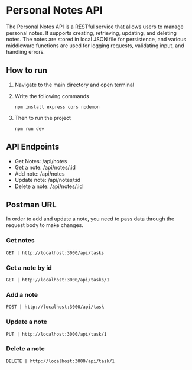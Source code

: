 # Personal Notes API

The Personal Notes API is a RESTful service that allows users to manage personal notes. It supports creating, retrieving, updating, and deleting notes. The notes are stored in local JSON file for persistence, and various middleware functions are used for logging requests, validating input, and handling errors.

## How to run

1.  Navigate to the main directory and open terminal

2.  Write the following commands

        npm install express cors nodemon

3.  Then to run the project

        npm run dev

## API Endpoints

-   Get Notes: /api/notes
-   Get a note: /api/notes/:id
-   Add note: /api/notes
-   Update note: /api/notes/:id
-   Delete a note: /api/notes/:id

## Postman URL

In order to add and update a note, you need to pass data through the request body to make changes.

### Get notes

    GET | http://localhost:3000/api/tasks

### Get a note by id

    GET | http://localhost:3000/api/tasks/1

### Add a note

    POST | http://localhost:3000/api/task

### Update a note

    PUT | http://localhost:3000/api/task/1

### Delete a note

    DELETE | http://localhost:3000/api/task/1
